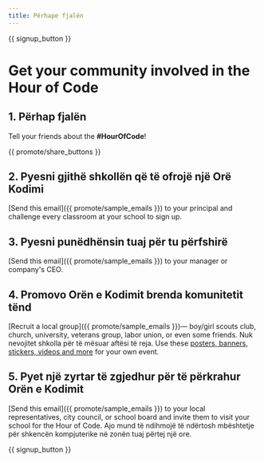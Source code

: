 ```yaml
---
title: Përhape fjalën
---
```


{{ signup_button }}

# Get your community involved in the Hour of Code

## 1. Përhap fjalën

Tell your friends about the **#HourOfCode**!

{{ promote/share_buttons }}

## 2. Pyesni gjithë shkollën që të ofrojë një Orë Kodimi

[Send this email]({{ promote/sample_emails }}) to your principal and challenge every classroom at your school to sign up.

## 3. Pyesni punëdhënsin tuaj për tu përfshirë

[Send this email]({{ promote/sample_emails }}) to your manager or company's CEO.

## 4. Promovo Orën e Kodimit brenda komunitetit tënd

[Recruit a local group]({{ promote/sample_emails }})— boy/girl scouts club, church, university, veterans group, labor union, or even some friends. Nuk nevojitet shkolla për të mësuar aftësi të reja. Use these [posters, banners, stickers, videos and more](/promote/resources) for your own event.

## 5. Pyet një zyrtar të zgjedhur për të përkrahur Orën e Kodimit

[Send this email]({{ promote/sample_emails }}) to your local representatives, city council, or school board and invite them to visit your school for the Hour of Code. Ajo mund të ndihmojë të ndërtosh mbështetje për shkencën kompjuterike në zonën tuaj përtej një ore.

{{ signup_button }}